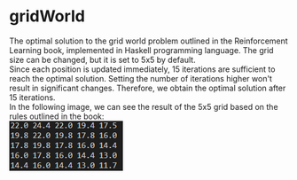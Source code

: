 # gridWorld

The optimal solution to the grid world problem outlined in the Reinforcement Learning book, implemented in Haskell programming language. The grid size can be changed, but it is set to 5x5 by default.   
Since each position is updated immediately, 15 iterations are sufficient to reach the optimal solution. Setting the number of iterations higher won't result in significant changes. Therefore, we obtain the optimal solution after 15 iterations.   
In the following image, we can see the result of the 5x5 grid based on the rules outlined in the book:   
![Result](https://github.com/BoglarkaFarkas/gridWorld/blob/main/images/image1.png)
